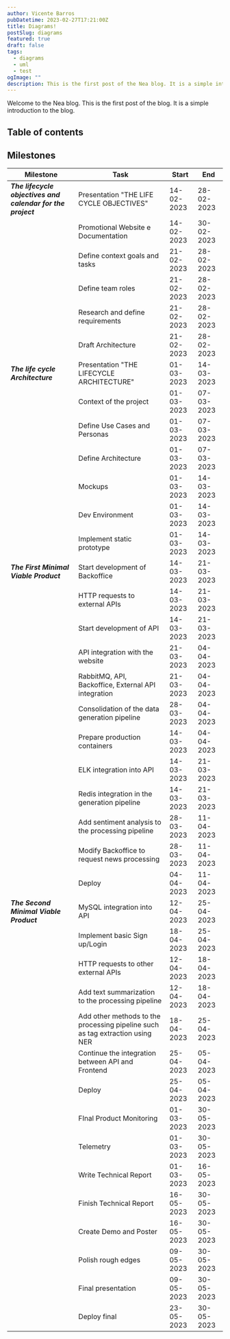 ```yaml
---
author: Vicente Barros
pubDatetime: 2023-02-27T17:21:00Z
title: Diagrams!
postSlug: diagrams
featured: true
draft: false
tags:
  - diagrams
  - uml
  - test
ogImage: ""
description: This is the first post of the Nea blog. It is a simple introduction to the blog.
---
```


Welcome to the Nea blog. This is the first post of the blog. It is a simple introduction to the blog.

## Table of contents

## Milestones

| Milestone                                                   | Task                                                                          | Start      | End        |
| ----------------------------------------------------------- | ----------------------------------------------------------------------------- | ---------- | ---------- |
| **_The lifecycle objectives and calendar for the project_** | Presentation "THE LIFE CYCLE OBJECTIVES"                                      | 14-02-2023 | 28-02-2023 |
|                                                             | Promotional Website e Documentation                                           | 14-02-2023 | 30-02-2023 |
|                                                             | Define context goals and tasks                                                | 21-02-2023 | 28-02-2023 |
|                                                             | Define team roles                                                             | 21-02-2023 | 28-02-2023 |
|                                                             | Research and define requirements                                              | 21-02-2023 | 28-02-2023 |
|                                                             | Draft Architecture                                                            | 21-02-2023 | 28-02-2023 |
| **_The life cycle Architecture_**                           | Presentation "THE LIFECYCLE ARCHITECTURE"                                     | 01-03-2023 | 14-03-2023 |
|                                                             | Context of the project                                                        | 01-03-2023 | 07-03-2023 |
|                                                             | Define Use Cases and Personas                                                 | 01-03-2023 | 07-03-2023 |
|                                                             | Define Architecture                                                           | 01-03-2023 | 07-03-2023 |
|                                                             | Mockups                                                                       | 01-03-2023 | 14-03-2023 |
|                                                             | Dev Environment                                                               | 01-03-2023 | 14-03-2023 |
|                                                             | Implement static prototype                                                    | 01-03-2023 | 14-03-2023 |
| **_The First Minimal Viable Product_**                      | Start development of Backoffice                                               | 14-03-2023 | 21-03-2023 |
|                                                             | HTTP requests to external APIs                                                | 14-03-2023 | 21-03-2023 |
|                                                             | Start development of API                                                      | 14-03-2023 | 21-03-2023 |
|                                                             | API integration with the website                                              | 21-03-2023 | 04-04-2023 |
|                                                             | RabbitMQ, API, Backoffice, External API integration                           | 21-03-2023 | 04-04-2023 |
|                                                             | Consolidation of the data generation pipeline                                 | 28-03-2023 | 04-04-2023 |
|                                                             | Prepare production containers                                                 | 14-03-2023 | 04-04-2023 |
|                                                             | ELK integration into API                                                      | 14-03-2023 | 21-03-2023 |
|                                                             | Redis integration in the generation pipeline                                  | 14-03-2023 | 21-03-2023 |
|                                                             | Add sentiment analysis to the processing pipeline                             | 28-03-2023 | 11-04-2023 |
|                                                             | Modify Backoffice to request news processing                                  | 28-03-2023 | 11-04-2023 |
|                                                             | Deploy                                                                        | 04-04-2023 | 11-04-2023 |
| **_The Second Minimal Viable Product_**                     | MySQL integration into API                                                    | 12-04-2023 | 25-04-2023 |
|                                                             | Implement basic Sign up/Login                                                 | 18-04-2023 | 25-04-2023 |
|                                                             | HTTP requests to other external APIs                                          | 12-04-2023 | 18-04-2023 |
|                                                             | Add text summarization to the processing pipeline                             | 12-04-2023 | 18-04-2023 |
|                                                             | Add other methods to the processing pipeline such as tag extraction using NER | 18-04-2023 | 25-04-2023 |
|                                                             | Continue the integration between API and Frontend                             | 25-04-2023 | 05-04-2023 |
|                                                             | Deploy                                                                        | 25-04-2023 | 05-04-2023 |
|                                                             | FInal Product Monitoring                                                      | 01-03-2023 | 30-05-2023 |
|                                                             | Telemetry                                                                     | 01-03-2023 | 30-05-2023 |
|                                                             | Write Technical Report                                                        | 01-03-2023 | 16-05-2023 |
|                                                             | Finish Technical Report                                                       | 16-05-2023 | 30-05-2023 |
|                                                             | Create Demo and Poster                                                        | 16-05-2023 | 30-05-2023 |
|                                                             | Polish rough edges                                                            | 09-05-2023 | 30-05-2023 |
|                                                             | Final presentation                                                            | 09-05-2023 | 30-05-2023 |
|                                                             | Deploy final                                                                  | 23-05-2023 | 30-05-2023 |
